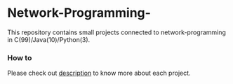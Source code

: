 # Network-Programming-
This repository contains small projects connected to network-programming in C(99)/Java(10)/Python(3).
### How to 
Please check out [description](https://github.com/Exceleent/Network-Programming-/tree/master/docs) to know more about each project.
